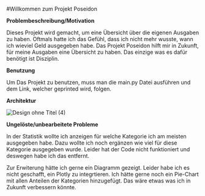 #Willkommen zum Projekt Poseidon

**Problembeschreibung/Motivation**

Dieses Projekt wird gemacht, um eine Übersicht über die eigenen Ausgaben zu haben. Oftmals hatte ich das Gefühl, dass ich nicht mehr wusste, wann ich wieviel Geld ausgegeben habe. Das Projekt Poseidon hilft mir in Zukunft, für meine Ausgaben eine Übersicht zu haben. Das einzige was es dafür benötigt ist Disziplin.

**Benutzung**

Um Das Projekt zu benutzen, muss man die main.py Datei ausführen und dem Link, welcher geprinted wird, folgen.

**Architektur**

![Design ohne Titel (4)](https://user-images.githubusercontent.com/100360112/174498303-68ef4127-4e6b-47e8-8322-e1114a233ee2.png)


**Ungelöste/unbearbeitete Probleme**

In der Statistik wollte ich anzeigen für welche Kategorie ich am meisten ausgegeben habe. Dazu wollte ich noch ergänzen wie viel für diese Kategorie ausgegeben wurde. Leider hat der Code nicht funktioniert und deswegen habe ich das entfernt.

Zur Erwiterung hätte ich gerne ein Diagramm gezeigt. Leider habe ich es nicht geschafft, ein Plotly zu integrtieren. Ich hätte gerne noch ein Pie-Chart mit allen Anteilen der Kategorien hinzugefügt. Das wäre etwas was ich in Zukunft verbessern könnte.
